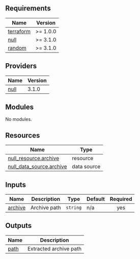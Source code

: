 ## Requirements

| Name | Version |
|------|---------|
| <a name="requirement_terraform"></a> [terraform](#requirement\_terraform) | >= 1.0.0 |
| <a name="requirement_null"></a> [null](#requirement\_null) | >= 3.1.0 |
| <a name="requirement_random"></a> [random](#requirement\_random) | >= 3.1.0 |

## Providers

| Name | Version |
|------|---------|
| <a name="provider_null"></a> [null](#provider\_null) | 3.1.0 |

## Modules

No modules.

## Resources

| Name | Type |
|------|------|
| [null_resource.archive](https://registry.terraform.io/providers/hashicorp/null/latest/docs/resources/resource) | resource |
| [null_data_source.archive](https://registry.terraform.io/providers/hashicorp/null/latest/docs/data-sources/data_source) | data source |

## Inputs

| Name | Description | Type | Default | Required |
|------|-------------|------|---------|:--------:|
| <a name="input_archive"></a> [archive](#input\_archive) | Archive path | `string` | n/a | yes |

## Outputs

| Name | Description |
|------|-------------|
| <a name="output_path"></a> [path](#output\_path) | Extracted archive path |
